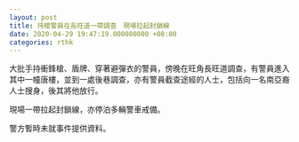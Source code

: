 ```yaml
---
layout: post
title: 持槍警員在長旺道一帶調查　現場拉起封鎖線
date: 2020-04-29 19:47:19.000000000 +08:00
categories: rthk
---
```


大批手持衝鋒槍、盾牌、穿著避彈衣的警員，傍晚在旺角長旺道調查，有警員進入其中一幢唐樓，並到一處後巷調查，亦有警員截查途經的人士，包括向一名南亞裔人士搜身，後其將他放行。

現場一帶拉起封鎖線，亦停泊多輛警車戒備。

警方暫時未就事件提供資料。
